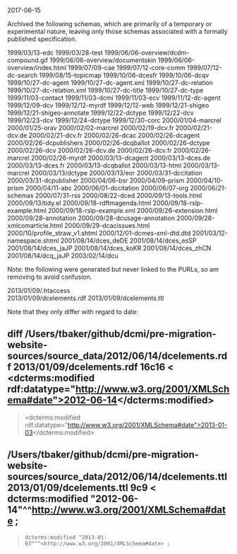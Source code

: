 2017-06-15

Archived the following schemas, which are primarily of a temporary or
experimental nature, leaving only those schemas associated with a formally
published specification.

1999/03/13-edc
1999/03/28-test
1999/06/06-overview/dcdm-compound.gif
1999/06/06-overview/documentskin
1999/06/06-overview/index.html
1999/07/09-cae
1999/07/12-core-comm
1999/07/12-dc-search
1999/08/15-topicmap
1999/10/06-dcesfr
1999/10/06-dcqv
1999/10/27-dc-agent
1999/10/27-dc-agent.xml
1999/10/27-dc-relation
1999/10/27-dc-relation.xml
1999/10/27-dc-title
1999/10/27-dc-type
1999/11/03-contact
1999/11/03-dcmi
1999/11/03-ecv
1999/11/12-dc-agent
1999/12/09-dcv
1999/12/12-myrdf
1999/12/12-web
1999/12/21-shigeo
1999/12/21-shigeo-annotate
1999/12/22-dctype
1999/12/22-dcv
1999/12/23-dcv
1999/12/24-dctype
1999/12/30-corc
2000/01/04-marcrel
2000/01/25-orav
2000/02/02-marcrel
2000/02/19-dcv.fr
2000/02/21-dcv.de
2000/02/21-dcv.fr
2000/02/26-dcac
2000/02/26-dcagent
2000/02/26-dcpublishers
2000/02/26-dcqballot
2000/02/26-dctype
2000/02/26-dcv
2000/02/26-dcv.de
2000/02/26-dcv.fr
2000/02/26-marcrel
2000/02/26-myrdf
2000/03/13-dcagent
2000/03/13-dces.de
2000/03/13-dces.fr
2000/03/13-dcqballot
2000/03/13-html
2000/03/13-marcrel
2000/03/13/dctype
2000/03/13/eor
2000/03/31-dccitation
2000/03/31-dcpublisher
2000/04/06-bsr
2000/04/09-prism
2000/04/10-prism
2000/04/11-abc
2000/06/01-dccitation
2000/06/07-org
2000/06/21-schemas
2000/07/31-rss
2000/08/22-dced
2000/09/13-tools.html
2000/09/13/tidy.el
2000/09/18-rdftmagenda.html
2000/09/18-rslp-example.html
2000/09/18-rslp-example.xml
2000/09/26-extension.html
2000/09/28-annotation
2000/09/28-dcusage-annotation
2000/09/28-xmlcomarticle.html
2000/09/29-dcacissues.html
2000/10/profile_straw_v1.shtml
2000/12/01-dcmes-xml-dtd.dtd
2001/03/12-namespace.shtml
2001/08/14/dces_deDE
2001/08/14/dces_esSP
2001/08/14/dces_jaJP
2001/08/14/dces_koKR
2001/08/14/dces_zhCN
2001/08/14/dcq_jaJP
2003/02/14/dcu

Note: the following were generated but never linked to the PURLs, so am removing to 
avoid confusion.

2013/01/09/.htaccess      
2013/01/09/dcelements.rdf 
2013/01/09/dcelements.ttl 

Note that they only differ with regard to date:

diff /Users/tbaker/github/dcmi/pre-migration-website-sources/source_data/2012/06/14/dcelements.rdf 2013/01/09/dcelements.rdf
16c16
< <dcterms:modified rdf:datatype="http://www.w3.org/2001/XMLSchema#date">2012-06-14</dcterms:modified>
---
> <dcterms:modified rdf:datatype="http://www.w3.org/2001/XMLSchema#date">2013-01-03</dcterms:modified>

/Users/tbaker/github/dcmi/pre-migration-website-sources/source_data/2012/06/14/dcelements.ttl 2013/01/09/dcelements.ttl
9c9
<     dcterms:modified "2012-06-14"^^<http://www.w3.org/2001/XMLSchema#date> ;
---
>     dcterms:modified "2013-01-03"^^<http://www.w3.org/2001/XMLSchema#date> ;
